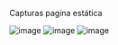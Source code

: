 Capturas pagina estática

![image](https://github.com/user-attachments/assets/8745bd67-ff5d-4085-ba1c-ec6fc5f2eafe)
![image](https://github.com/user-attachments/assets/fb8e12c0-a6de-4d8e-86c8-f8cbcfd91edb)
![image](https://github.com/user-attachments/assets/b3da4d0e-5264-4add-9a3c-6f220024135f)
